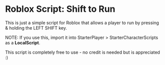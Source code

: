 # Roblox Script: Shift to Run
This is just a simple script for Roblox that allows a player to run by pressing & holding the LEFT SHIFT key.

NOTE: If you use this, import it into StarterPlayer > StarterCharacterScripts as a **LocalScript**.

This script is completely free to use - no credit is needed but is appreciated :)
